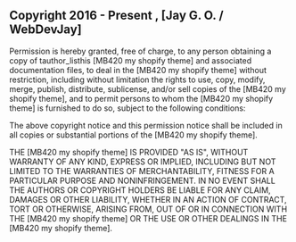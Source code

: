 ## Copyright 2016 - Present , [Jay G. O. / WebDevJay]

Permission is hereby granted, free of charge, to any person obtaining a copy of tauthor_listhis [MB420 my shopify theme] and associated documentation files, to deal in the [MB420 my shopify theme] without restriction, including without limitation the rights to use, copy, modify, merge, publish, distribute, sublicense, and/or sell copies of the [MB420 my shopify theme], and to permit persons to whom the [MB420 my shopify theme] is furnished to do so, subject to the following conditions:

The above copyright notice and this permission notice shall be included in all copies or substantial portions of the [MB420 my shopify theme].

THE [MB420 my shopify theme] IS PROVIDED "AS IS", WITHOUT WARRANTY OF ANY KIND, EXPRESS OR IMPLIED, INCLUDING BUT NOT LIMITED TO THE WARRANTIES OF MERCHANTABILITY, FITNESS FOR A PARTICULAR PURPOSE AND NONINFRINGEMENT. IN NO EVENT SHALL THE AUTHORS OR COPYRIGHT HOLDERS BE LIABLE FOR ANY CLAIM, DAMAGES OR OTHER LIABILITY, WHETHER IN AN ACTION OF CONTRACT, TORT OR OTHERWISE, ARISING FROM, OUT OF OR IN CONNECTION WITH THE [MB420 my shopify theme] OR THE USE OR OTHER DEALINGS IN THE [MB420 my shopify theme].